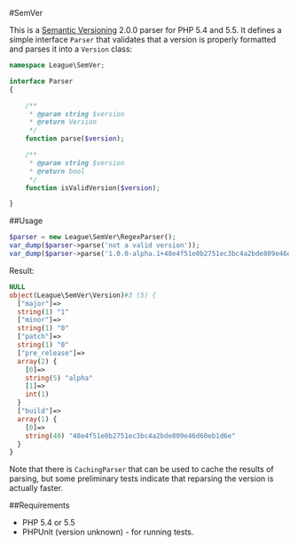 #SemVer

This is a [Semantic Versioning](http://semver.org/) 2.0.0 parser for PHP 5.4 and 5.5. It defines a simple interface `Parser` that validates that a version is properly formatted and parses it into a `Version` class:

```php
namespace League\SemVer;

interface Parser
{

    /**
     * @param string $version
     * @return Version
     */
    function parse($version);

    /**
     * @param string $version
     * @return bool
     */
    function isValidVersion($version);

}
```

##Usage

```php
$parser = new League\SemVer\RegexParser();
var_dump($parser->parse('not a valid version'));
var_dump($parser->parse('1.0.0-alpha.1+48e4f51e0b2751ec3bc4a2bde809e46d60eb1d6e'));
```

Result: 
```php
NULL
object(League\SemVer\Version)#3 (5) {
  ["major"]=>
  string(1) "1"
  ["minor"]=>
  string(1) "0"
  ["patch"]=>
  string(1) "0"
  ["pre_release"]=>
  array(2) {
    [0]=>
    string(5) "alpha"
    [1]=>
    int(1)
  }
  ["build"]=>
  array(1) {
    [0]=>
    string(40) "48e4f51e0b2751ec3bc4a2bde809e46d60eb1d6e"
  }
}
```

Note that there is `CachingParser` that can be used to cache the results of parsing, but some preliminary tests indicate that reparsing the version is actually faster.

##Requirements

 - PHP 5.4 or 5.5
 - PHPUnit (version unknown) - for running tests.

